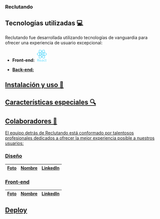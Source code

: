 ﻿### **Reclutando**
 
 
 ## Tecnologías utilizadas 💻
 Reclutando fue desarrollada utilizando tecnologías de vanguardia para ofrecer una experiencia de usuario excepcional:
 
 - **Front-end:**
 <img src="https://raw.githubusercontent.com/devicons/devicon/master/icons/react/react-original-wordmark.svg" alt="react" width="40" height="40"/> </a> <a href="https://redux.js.org" target="_blank" rel="noreferrer">
 
 
- **Back-end:** 

## Instalación y uso 📲

## Características especiales 🔍

## Colaboradores 👥

El equipo detrás de Reclutando está conformado por talentosos profesionales dedicados a ofrecer la mejor experiencia posible a nuestros usuarios:

### Diseño
 | Foto | Nombre | LinkedIn |
|------|--------|----------|


### Front-end
  | Foto | Nombre | LinkedIn |
|------|--------|----------|

## Deploy
